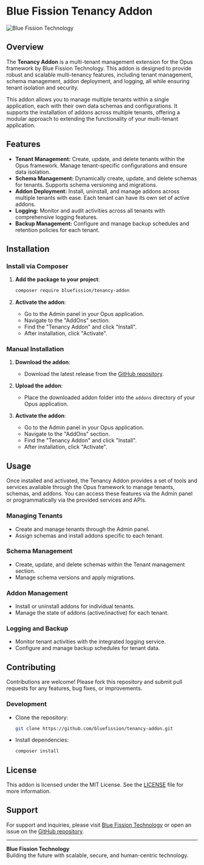 # Blue Fission Tenancy Addon

![Blue Fission Technology](https://www.bluefission.com/logo.png)

## Overview

The **Tenancy Addon** is a multi-tenant management extension for the Opus framework by Blue Fission Technology. This addon is designed to provide robust and scalable multi-tenancy features, including tenant management, schema management, addon deployment, and logging, all while ensuring tenant isolation and security.

This addon allows you to manage multiple tenants within a single application, each with their own data schemas and configurations. It supports the installation of addons across multiple tenants, offering a modular approach to extending the functionality of your multi-tenant application.

## Features

- **Tenant Management:** Create, update, and delete tenants within the Opus framework. Manage tenant-specific configurations and ensure data isolation.
- **Schema Management:** Dynamically create, update, and delete schemas for tenants. Supports schema versioning and migrations.
- **Addon Deployment:** Install, uninstall, and manage addons across multiple tenants with ease. Each tenant can have its own set of active addons.
- **Logging:** Monitor and audit activities across all tenants with comprehensive logging features.
- **Backup Management:** Configure and manage backup schedules and retention policies for each tenant.

## Installation

### Install via Composer

1. **Add the package to your project**:
    ```bash
    composer require bluefission/tenancy-addon
    ```

2. **Activate the addon**:
    - Go to the Admin panel in your Opus application.
    - Navigate to the "AddOns" section.
    - Find the "Tenancy Addon" and click "Install".
    - After installation, click "Activate".

### Manual Installation

1. **Download the addon**:
    - Download the latest release from the [GitHub repository](https://github.com/bluefission/tenancy-addon).

2. **Upload the addon**:
    - Place the downloaded addon folder into the `addons` directory of your Opus application.

3. **Activate the addon**:
    - Go to the Admin panel in your Opus application.
    - Navigate to the "AddOns" section.
    - Find the "Tenancy Addon" and click "Install".
    - After installation, click "Activate".

## Usage

Once installed and activated, the Tenancy Addon provides a set of tools and services available through the Opus framework to manage tenants, schemas, and addons. You can access these features via the Admin panel or programmatically via the provided services and APIs.

### Managing Tenants
- Create and manage tenants through the Admin panel.
- Assign schemas and install addons specific to each tenant.

### Schema Management
- Create, update, and delete schemas within the Tenant management section.
- Manage schema versions and apply migrations.

### Addon Management
- Install or uninstall addons for individual tenants.
- Manage the state of addons (active/inactive) for each tenant.

### Logging and Backup
- Monitor tenant activities with the integrated logging service.
- Configure and manage backup schedules for tenant data.

## Contributing

Contributions are welcome! Please fork this repository and submit pull requests for any features, bug fixes, or improvements.

### Development

- Clone the repository:
  ```bash
  git clone https://github.com/bluefission/tenancy-addon.git
  ```

- Install dependencies:
  ```bash
  composer install
  ```

## License

This addon is licensed under the MIT License. See the [LICENSE](LICENSE) file for more information.

## Support

For support and inquiries, please visit [Blue Fission Technology](https://www.bluefission.com) or open an issue on the [GitHub repository](https://github.com/bluefission/tenancy-addon/issues).

---

**Blue Fission Technology**  
Building the future with scalable, secure, and human-centric technology.